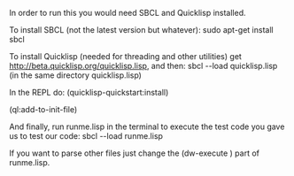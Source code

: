 In order to run this you would need SBCL and Quicklisp installed.

To install SBCL (not the latest version but whatever):
   sudo apt-get install sbcl

To install Quicklisp (needed for threading and other utilities) get http://beta.quicklisp.org/quicklisp.lisp, and then:
   sbcl --load quicklisp.lisp (in the same directory quicklisp.lisp)

In the REPL do:
   (quicklisp-quickstart:install)

   (ql:add-to-init-file)

And finally, run runme.lisp in the terminal to execute the test code you gave us to test our code:
    sbcl --load runme.lisp

If you want to parse other files just change the (dw-execute <insert name here>) part of runme.lisp.